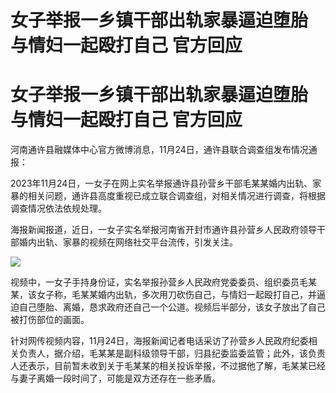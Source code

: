 # 女子举报一乡镇干部出轨家暴逼迫堕胎 与情妇一起殴打自己 官方回应

# 女子举报一乡镇干部出轨家暴逼迫堕胎 与情妇一起殴打自己 官方回应

河南通许县融媒体中心官方微博消息，11月24日，通许县联合调查组发布情况通报：

2023年11月24日，一女子在网上实名举报通许县孙营乡干部毛某某婚内出轨、家暴的相关问题，通许县高度重视已成立联合调查组，对相关情况进行调查，将根据调查情况依法依规处理。

海报新闻报道，近日，一女子实名举报河南省开封市通许县孙营乡人民政府领导干部婚内出轨、家暴的视频在网络社交平台流传，引发关注。

![](https://inews.gtimg.com/om_bt/OZxdGfInH9dy0CTi5S-zZIPRzU_SMtfeu3tGJwmbhHV34AA/1000)

视频中，一女子手持身份证，实名举报孙营乡人民政府党委委员、组织委员毛某某，该女子称，毛某某婚内出轨，多次用刀砍伤自己，与情妇一起殴打自己，并逼迫自己堕胎、离婚，恳求政府还自己一个公道。视频后半部分，该女子放出了自己被打伤部位的画面。

针对网传视频内容，11月24日，海报新闻记者电话采访了孙营乡人民政府纪委相关负责人，据介绍，毛某某是副科级领导干部，归县纪委监委监管；此外，该负责人还表示，目前暂未收到关于毛某某的相关投诉举报，不过据他了解，毛某某已经与妻子离婚一段时间了，可能是双方还存在一些矛盾。

